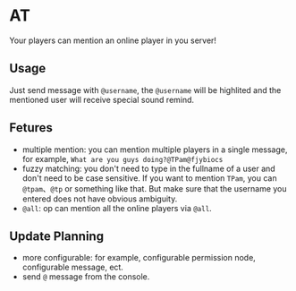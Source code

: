 # AT
Your players can mention an online player in you server!

## Usage
Just send message with `@username`, the `@username` will be highlited and the mentioned user will receive special sound remind.

## Fetures
+ multiple mention: you can mention multiple players in a single message, for example, `What are you guys doing?@TPam@fjybiocs`
+ fuzzy matching: you don't need to type in the fullname of a user and don't need to be case sensitive. If you want to mention `TPam`, you can `@tpam`、`@tp` or something like that. But make sure that the username you entered does not have obvious ambiguity.
+ `@all`: op can mention all the online players via `@all`.

## Update Planning
+ more configurable: for example, configurable permission node, configurable message, ect.
+ send `@` message from the console.
